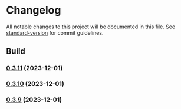 # Changelog

All notable changes to this project will be documented in this file. See [standard-version](https://github.com/conventional-changelog/standard-version) for commit guidelines.

## Build

### [0.3.11](https://github.com/tejas-encora/IO-Component-Library/compare/v0.3.10...v0.3.11) (2023-12-01)

### [0.3.10](https://github.com/tejas-encora/IO-Component-Library/compare/v0.3.9...v0.3.10) (2023-12-01)

### [0.3.9](https://github.com/tejas-encora/IO-Component-Library/compare/v0.3.8...v0.3.9) (2023-12-01)
